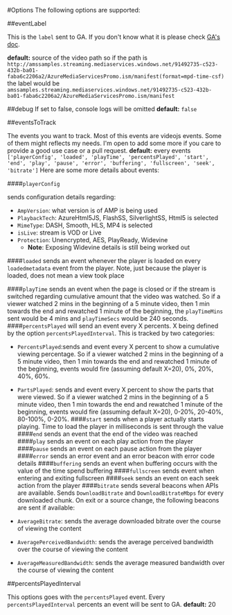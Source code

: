 #Options
The following options are supported:

##eventLabel

This is the ```label``` sent to GA. If you don't know what it is please check [GA's doc](https://developers.google.com/analytics/devguides/collection/gajs/eventTrackerGuide).

**default:** source of the video path so if the path is ```http://amssamples.streaming.mediaservices.windows.net/91492735-c523-432b-ba01-faba6c2206a2/AzureMediaServicesPromo.ism/manifest(format=mpd-time-csf)``` the label would be ```amssamples.streaming.mediaservices.windows.net/91492735-c523-432b-ba01-faba6c2206a2/AzureMediaServicesPromo.ism/manifest```

##debug
If set to false, console logs will be omitted
**default:** ```false```

##eventsToTrack

The events you want to track. Most of this events are videojs events. Some of them might reflects my needs.
I'm open to add some more if you care to provide a good use case or a pull request.
**default:** every events
  ```['playerConfig', 'loaded', 'playTime', 'percentsPlayed', 'start', 'end', 'play', 'pause', 'error', 'buffering', 'fullscreen', 'seek', 'bitrate']```
Here are some more details about events:

####```playerConfig```

sends configuration details regarding:

- ```AmpVersion```: what version is of AMP is being used
- ```PlaybackTech```: AzureHtml5JS, FlashSS, SilverlightSS, Html5 is selected
- ```MimeType```: DASH, Smooth, HLS, MP4 is selected
- ```isLive```: stream is VOD or Live
- ```Protection```: Unencrypted, AES, PlayReady, Widevine
	- **Note**: Exposing Widevine details is still being worked out

####```loaded```
sends an event whenever the player is loaded on every ```loadedmetadata``` event from the player. Note, just because the player is loaded, does not mean a view took place

####```playTime```
sends an event when the page is closed or if the stream is switched regarding cumulative amount that the video was watched.  So if a viewer watched 2 mins in the beginning of a 5 minute video, then 1 min towards the end and rewatched 1 minute of the beginning, the ```playTimeMins``` sent would be 4 mins and ```playTimeSecs``` would be 240 seconds.  
####```percentsPlayed```
will send an event every X percents. X being defined by the option ```percentsPlayedInterval```. This is tracked by two categories:

- ```PercentsPlayed```:sends and event every X percent to show a cumulative viewing percentage. So if a viewer watched 2 mins in the beginning of a 5 minute video, then 1 min towards the end and rewatched 1 minute of the beginning, events would fire (assuming default X=20), 0%, 20%, 40%, 60%.
- ```PartsPlayed```: sends and event every X percent to show the parts that were viewed. So if a viewer watched 2 mins in the beginning of a 5 minute video, then 1 min towards the end and rewatched 1 minute of the beginning, events would fire (assuming default X=20), 0-20%, 20-40%, 80-100%, 0-20%.
####```start```
sends when a player actually starts playing. Time to load the player in milliseconds is sent through the value
####```end```
sends an event that the end of the video was reached
####```play```
sends an event on each play action from the player
####```pause```
sends an event on each pause action from the player
####```error```
sends an error event and an error beacon with error code details 
####```buffering```
sends an event when buffering occurs with the value of the time spend buffering
####```fullscreen```
sends event when entering and exiting fullscreen
####```seek```
sends an event on each seek action from the player
####```bitrate```
sends several beacons when APIs are available. Sends ```DownloadBitrate``` and ```DownloadBitrateMbps``` for every downloaded chunk. On exit or a source change, the following beacons are sent if available:

-  ```AverageBitrate```: sends the average downloaded bitrate over the course of viewing the content
-  ```AveragePerceivedBandwidth```: sends the average perceived bandwidth over the course of viewing the content
-  ```AverageMeasuredBandwidth```: sends the average measured bandwidth over the course of viewing the content

##percentsPlayedInterval

This options goes with the ```percentsPlayed``` event. Every ```percentsPlayedInterval``` percents an event will be sent to GA.
**default:** 20
